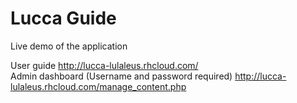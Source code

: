 # Lucca Guide
Live demo of the application

User guide
http://lucca-lulaleus.rhcloud.com/ <br>
Admin dashboard (Username and password required)
http://lucca-lulaleus.rhcloud.com/manage_content.php
